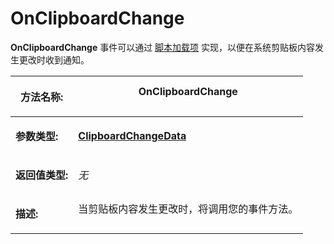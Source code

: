 # OnClipboardChange

**OnClipboardChange** 事件可以通过 [脚本加载项](/Manual/scripting/script_add-ins/README.zh.md) 实现，以便在系统剪贴板内容发生更改时收到通知。

<table>
<thead><tr><th>

**方法名称:**</th><th>
OnClipboardChange
</th></tr></thead><tbody><tr><td>

**参数类型:**</td><td>

**[ClipboardChangeData](../scripting_objects/clipboardchangedata.zh.md)**
</td></tr><tr><td>

**返回值类型:**</td><td>

*无*
</td></tr><tr><td>

**描述:**</td><td>
当剪贴板内容发生更改时，将调用您的事件方法。
</td></tr></tbody>
</table>